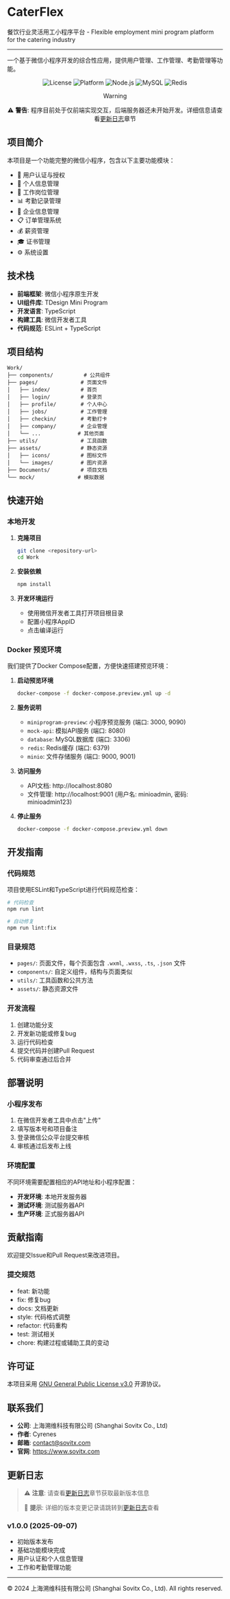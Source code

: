 # CaterFlex

餐饮行业灵活用工小程序平台 - Flexible employment mini program platform for the catering industry

---

一个基于微信小程序开发的综合性应用，提供用户管理、工作管理、考勤管理等功能。


<div align="center">

![License](https://img.shields.io/badge/License-GPL%20v3-blue.svg)
![Platform](https://img.shields.io/badge/Platform-WeChat%20MiniProgram-green.svg)
![Node.js](https://img.shields.io/badge/Node.js-18%2B-brightgreen.svg)
![MySQL](https://img.shields.io/badge/MySQL-8.0-orange.svg)
![Redis](https://img.shields.io/badge/Redis-7%2B-red.svg)
> [!WARNING]
> ⚠️ **警告**: 程序目前处于仅前端实现交互，后端服务器还未开始开发。详细信息请查看[更新日志](#更新日志)章节

</div>


## 项目简介

本项目是一个功能完整的微信小程序，包含以下主要功能模块：

- 🔐 用户认证与授权
- 👤 个人信息管理
- 💼 工作岗位管理
- 📊 考勤记录管理
- 🏢 企业信息管理
- 📋 订单管理系统
- 💰 薪资管理
- 🎓 证书管理
- ⚙️ 系统设置

## 技术栈

- **前端框架**: 微信小程序原生开发
- **UI组件库**: TDesign Mini Program
- **开发语言**: TypeScript
- **构建工具**: 微信开发者工具
- **代码规范**: ESLint + TypeScript

## 项目结构

```
Work/
├── components/          # 公共组件
├── pages/              # 页面文件
│   ├── index/          # 首页
│   ├── login/          # 登录页
│   ├── profile/        # 个人中心
│   ├── jobs/           # 工作管理
│   ├── checkin/        # 考勤打卡
│   ├── company/        # 企业管理
│   └── ...            # 其他页面
├── utils/              # 工具函数
├── assets/             # 静态资源
│   ├── icons/          # 图标文件
│   └── images/         # 图片资源
├── Documents/          # 项目文档
└── mock/              # 模拟数据
```

## 快速开始

### 本地开发

1. **克隆项目**
   ```bash
   git clone <repository-url>
   cd Work
   ```

2. **安装依赖**
   ```bash
   npm install
   ```

3. **开发环境运行**
   - 使用微信开发者工具打开项目根目录
   - 配置小程序AppID
   - 点击编译运行

### Docker 预览环境

我们提供了Docker Compose配置，方便快速搭建预览环境：

1. **启动预览环境**
   ```bash
   docker-compose -f docker-compose.preview.yml up -d
   ```

2. **服务说明**
   - `miniprogram-preview`: 小程序预览服务 (端口: 3000, 9090)
   - `mock-api`: 模拟API服务 (端口: 8080)
   - `database`: MySQL数据库 (端口: 3306)
   - `redis`: Redis缓存 (端口: 6379)
   - `minio`: 文件存储服务 (端口: 9000, 9001)

3. **访问服务**
   - API文档: http://localhost:8080
   - 文件管理: http://localhost:9001 (用户名: minioadmin, 密码: minioadmin123)

4. **停止服务**
   ```bash
   docker-compose -f docker-compose.preview.yml down
   ```

## 开发指南

### 代码规范

项目使用ESLint和TypeScript进行代码规范检查：

```bash
# 代码检查
npm run lint

# 自动修复
npm run lint:fix
```

### 目录规范

- `pages/`: 页面文件，每个页面包含 `.wxml`, `.wxss`, `.ts`, `.json` 文件
- `components/`: 自定义组件，结构与页面类似
- `utils/`: 工具函数和公共方法
- `assets/`: 静态资源文件

### 开发流程

1. 创建功能分支
2. 开发新功能或修复bug
3. 运行代码检查
4. 提交代码并创建Pull Request
5. 代码审查通过后合并

## 部署说明

### 小程序发布

1. 在微信开发者工具中点击"上传"
2. 填写版本号和项目备注
3. 登录微信公众平台提交审核
4. 审核通过后发布上线

### 环境配置

不同环境需要配置相应的API地址和小程序配置：

- **开发环境**: 本地开发服务器
- **测试环境**: 测试服务器API
- **生产环境**: 正式服务器API

## 贡献指南

欢迎提交Issue和Pull Request来改进项目。

### 提交规范

- feat: 新功能
- fix: 修复bug
- docs: 文档更新
- style: 代码格式调整
- refactor: 代码重构
- test: 测试相关
- chore: 构建过程或辅助工具的变动

## 许可证

本项目采用 [GNU General Public License v3.0](LICENSE) 开源协议。

## 联系我们

- **公司**: 上海溯维科技有限公司 (Shanghai Sovitx Co., Ltd)
- **作者**: Cyrenes
- **邮箱**: contact@sovitx.com
- **官网**: https://www.sovitx.com

## 更新日志

> ⚠️ **注意**: 请查看[更新日志](#更新日志)章节获取最新版本信息
> 
> 🔔 **提示**: 详细的版本变更记录请跳转到[更新日志](#更新日志)查看

### v1.0.0 (2025-09-07)
- 初始版本发布
- 基础功能模块完成
- 用户认证和个人信息管理
- 工作和考勤管理功能

---

© 2024 上海溯维科技有限公司 (Shanghai Sovitx Co., Ltd). All rights reserved.
